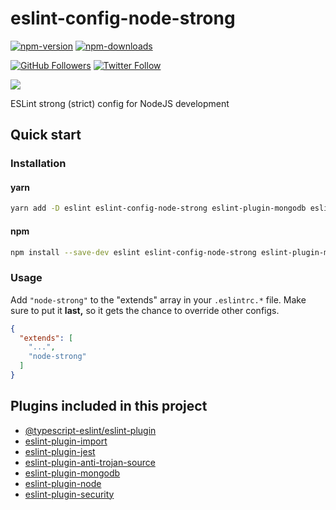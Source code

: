 # eslint-config-node-strong

[![npm-version](https://img.shields.io/npm/v/eslint-config-node-strong)](https://www.npmjs.com/package/eslint-config-node-strong)
[![npm-downloads](https://img.shields.io/npm/dt/eslint-config-node-strong)](https://www.npmjs.com/package/eslint-config-node-strong)

[![GitHub Followers](https://img.shields.io/github/followers/svbutko?label=Follow%20%40svbutko&style=social)](https://github.com/svbutko)
[![Twitter Follow](https://img.shields.io/twitter/follow/svbutko?label=Follow%20%40svbutko&style=social)](https://twitter.com/svbutko)

<a href="https://www.buymeacoffee.com/svbutko"><img src="https://img.buymeacoffee.com/button-api/?text=Buy me a coffee&emoji=&slug=svbutko&button_colour=FFDD00&font_colour=000000&font_family=Cookie&outline_colour=000000&coffee_colour=ffffff"></a>

ESLint strong (strict) config for NodeJS development

## Quick start

### Installation

#### yarn

```sh
yarn add -D eslint eslint-config-node-strong eslint-plugin-mongodb eslint-plugin-anti-trojan-source eslint-plugin-node eslint-plugin-security @typescript-eslint/eslint-plugin eslint-plugin-import eslint-plugin-jest
```

#### npm

```sh
npm install --save-dev eslint eslint-config-node-strong eslint-plugin-mongodb eslint-plugin-anti-trojan-source eslint-plugin-node eslint-plugin-security @typescript-eslint/eslint-plugin eslint-plugin-import eslint-plugin-jest
```

### Usage

Add `"node-strong"` to the "extends" array in your `.eslintrc.*` file. Make sure to put it **last,** so it gets the chance to override other configs.

```json
{
  "extends": [
    "...",
    "node-strong"
  ]
}
```

## Plugins included in this project

- [@typescript-eslint/eslint-plugin]
- [eslint-plugin-import]
- [eslint-plugin-jest]
- [eslint-plugin-anti-trojan-source]
- [eslint-plugin-mongodb]
- [eslint-plugin-node]
- [eslint-plugin-security]

[@typescript-eslint/eslint-plugin]: https://github.com/typescript-eslint/typescript-eslint
[eslint-plugin-import]: https://github.com/benmosher/eslint-plugin-import
[eslint-plugin-jest]: https://github.com/jest-community/eslint-plugin-jest
[eslint-plugin-anti-trojan-source]: https://github.com/lirantal/eslint-plugin-anti-trojan-source
[eslint-plugin-mongodb]: https://github.com/SebastienElet/eslint-plugin-mongodb
[eslint-plugin-node]: https://github.com/mysticatea/eslint-plugin-node
[eslint-plugin-security]: https://github.com/nodesecurity/eslint-plugin-security
